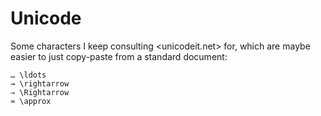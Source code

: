 Unicode
=======

Some characters I keep consulting <unicodeit.net> for, which are maybe easier to
just copy-paste from a standard document:

    … \ldots
    → \rightarrow
    ⇒ \Rightarrow
    ≈ \approx
